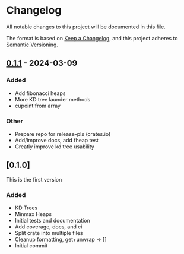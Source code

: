 # Changelog
All notable changes to this project will be documented in this file.

The format is based on [Keep a Changelog](https://keepachangelog.com/en/1.0.0/),
and this project adheres to [Semantic Versioning](https://semver.org/spec/v2.0.0.html).

## [0.1.1](https://github.com/hacatu/rust-crater/compare/v0.1.0...v0.1.1) - 2024-03-09

### Added
- Add fibonacci heaps
- More KD tree launder methods
- cupoint from array

### Other
- Prepare repo for release-pls (crates.io)
- Add/improve docs, add fheap test
- Greatly improve kd tree usability

## [0.1.0]

This is the first version

### Added
- KD Trees
- Minmax Heaps
- Initial tests and documentation
- Add coverage, docs, and ci
- Split crate into multiple files
- Cleanup formatting, get+unwrap -> []
- Initial commit

